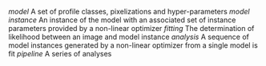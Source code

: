*model* A set of profile classes, pixelizations and hyper-parameters
*model instance* An instance of the model with an associated set of instance parameters provided by a non-linear
optimizer
*fitting* The determination of likelihood between an image and model instance
*analysis* A sequence of model instances generated by a non-linear optimizer from a single model is fit
*pipeline* A series of analyses